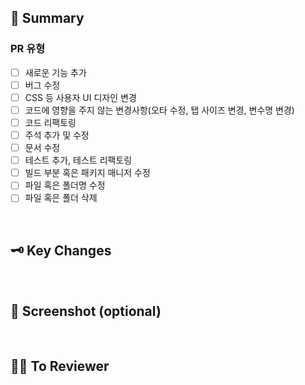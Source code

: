 ## 📌 Summary
<!-- 작업사항을 작성해주세요. -->

### PR 유형

- [ ] 새로운 기능 추가
- [ ] 버그 수정
- [ ] CSS 등 사용자 UI 디자인 변경
- [ ] 코드에 영향을 주지 않는 변경사항(오타 수정, 탭 사이즈 변경, 변수명 변경)
- [ ] 코드 리팩토링
- [ ] 주석 추가 및 수정
- [ ] 문서 수정
- [ ] 테스트 추가, 테스트 리팩토링
- [ ] 빌드 부분 혹은 패키지 매니저 수정
- [ ] 파일 혹은 폴더명 수정
- [ ] 파일 혹은 폴더 삭제

<br/>

## 🗝️ Key Changes
<!-- 작업 내용에 대한 설명/ 이슈사항을 작성해주세요. -->

<br/>

## 📸 Screenshot (optional) 
<!-- 필요 시 관련 스크린샷을 첨부해주세요. -->

<br/>

## 🧙‍♂️ To Reviewer
<!-- 리뷰어가 집중해주면 좋을 부분/ 참고한 레퍼런스/ 논의해야할 부분이 있다면 작성해주세요. -->

<br/>
